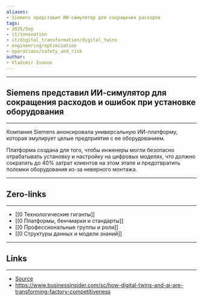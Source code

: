 ```yaml
---
aliases: 
- Siemens представил ИИ-симулятор для сокращения расходов
tags:
- 2025/Sep
- it/innovation
- it/digital_transformation/digital_twins
- engineering/optimization
- operations/safety_and_risk
author:
- Vladimir Ivanov
---
```

-----
##  Siemens представил ИИ-симулятор для сокращения расходов и ошибок при установке оборудования
-----
Компания Siemens анонсировала универсальную ИИ-платформу, которая эмулирует целые предприятия с ее оборудованием. 

Платформа создана для того, чтобы инженеры могли безопасно отрабатывать установку и настройку на цифровых моделях, что должно сократить до 40% затрат клиентов на этом этапе и предотвратить поломки оборудования из-за неверного монтажа.

---
## Zero-links
---
- [[0 Технологические гиганты]]
- [[0 Платформы, бенчмарки и стандарты]]
- [[0 Профессиональные группы и роли]]
- [[0 Структуры данных и модели знаний]]

---
## Links
---
- [Source](https://t.me/turboproject/2081)
- https://www.businessinsider.com/sc/how-digital-twins-and-ai-are-transforming-factory-competitiveness